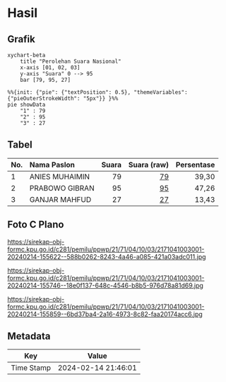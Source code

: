 # Hasil

## Grafik

```mermaid
xychart-beta
    title "Perolehan Suara Nasional"
    x-axis [01, 02, 03]
    y-axis "Suara" 0 --> 95
    bar [79, 95, 27]
```

```mermaid
%%{init: {"pie": {"textPosition": 0.5}, "themeVariables": {"pieOuterStrokeWidth": "5px"}} }%%
pie showData
    "1" : 79
    "2" : 95
    "3" : 27
```

## Tabel

| No. | Nama Paslon    | Suara | Suara (raw) | Persentase |
|:--- |:-------------- | -----:| -----------:| ----------:|
| 1   | ANIES MUHAIMIN | 79    | [79][p-1]   | 39,30      |
| 2   | PRABOWO GIBRAN | 95    | [95][p-2]   | 47,26      |
| 3   | GANJAR MAHFUD  | 27    | [27][p-3]   | 13,43      |


[p-1]: https://github.com/gigit-pemilu/pemilu-2024/blob/main/pilpres/hitung-suara/sub/21-kepulauan-riau/sub/71-kota-batam/sub/04-nongsa/sub/1003-kabil/sub/001-tps/sub/paslon-1.txt
[p-2]: https://github.com/gigit-pemilu/pemilu-2024/blob/main/pilpres/hitung-suara/sub/21-kepulauan-riau/sub/71-kota-batam/sub/04-nongsa/sub/1003-kabil/sub/001-tps/sub/paslon-2.txt
[p-3]: https://github.com/gigit-pemilu/pemilu-2024/blob/main/pilpres/hitung-suara/sub/21-kepulauan-riau/sub/71-kota-batam/sub/04-nongsa/sub/1003-kabil/sub/001-tps/sub/paslon-3.txt

## Foto C Plano

https://sirekap-obj-formc.kpu.go.id/c281/pemilu/ppwp/21/71/04/10/03/2171041003001-20240214-155622--588b0262-8243-4a46-a085-421a03adc011.jpg

https://sirekap-obj-formc.kpu.go.id/c281/pemilu/ppwp/21/71/04/10/03/2171041003001-20240214-155746--18e0f137-648c-4546-b8b5-976d78a81d69.jpg

https://sirekap-obj-formc.kpu.go.id/c281/pemilu/ppwp/21/71/04/10/03/2171041003001-20240214-155859--6bd37ba4-2a16-4973-8c82-faa20174acc6.jpg


## Metadata

| Key        | Value               |
| ---------- | ------------------- |
| Time Stamp | 2024-02-14 21:46:01 |



